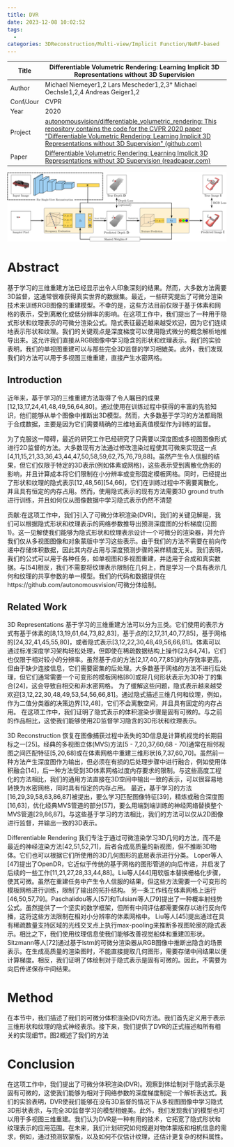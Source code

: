 ```yaml
---
title: DVR
date: 2023-12-08 10:02:52
tags:
  - 
categories: 3DReconstruction/Multi-view/Implicit Function/NeRF-based
---
```


| Title     | Differentiable Volumetric Rendering: Learning Implicit 3D Representations without 3D Supervision                                                                                                                                                                                                           |
| --------- | ---------------------------------------------------------------------------------------------------------------------------------------------------------------------------------------------------------------------------------------------------------------------------------------------------------- |
| Author    | Michael Niemeyer1,2 Lars Mescheder1,2,3† Michael Oechsle1,2,4 Andreas Geiger1,2                                                                                                                                                                                                                            |
| Conf/Jour | CVPR                                                                                                                                                                                                                                                                                                           |
| Year      | 2020                                                                                                                                                                                                                                                                                                           |
| Project   | [autonomousvision/differentiable_volumetric_rendering: This repository contains the code for the CVPR 2020 paper "Differentiable Volumetric Rendering: Learning Implicit 3D Representations without 3D Supervision" (github.com)](https://github.com/autonomousvision/differentiable_volumetric_rendering) |
| Paper     | [Differentiable Volumetric Rendering: Learning Implicit 3D Representations without 3D Supervision (readpaper.com)](https://readpaper.com/pdf-annotate/note?pdfId=4556205053120094209&noteId=1967822994669366784)                                                                                           |

![image.png|666](https://raw.githubusercontent.com/qiyun71/Blog_images/main/pictures20231208100556.png)

<!-- more -->

# Abstract

基于学习的三维重建方法已经显示出令人印象深刻的结果。然而，大多数方法需要3D监督，这通常很难获得真实世界的数据集。最近，一些研究提出了可微分渲染技术来训练RGB图像的重建模型。不幸的是，这些方法目前仅限于基于体素和网格的表示，受到离散化或低分辨率的影响。在这项工作中，我们提出了一种用于隐式形状和纹理表示的可微分渲染公式。隐式表征最近越来越受欢迎，因为它们连续地表示形状和纹理。我们的关键观点是深度梯度可以使用隐式微分的概念解析地推导出来。这允许我们直接从RGB图像中学习隐含的形状和纹理表示。我们的实验表明，我们的单视图重建可以与那些完全3D监督的学习相媲美。此外，我们发现我们的方法可以用于多视图三维重建，直接产生水密网格。

## Introduction


近年来，基于学习的三维重建方法取得了令人瞩目的成果[12,13,17,24,41,48,49,56,64,80]。通过使用在训练过程中获得的丰富的先验知识，他们能够从单个图像中推断出3D模型。然而，大多数基于学习的方法都局限于合成数据，主要是因为它们需要精确的三维地面真值模型作为训练的监督。

为了克服这一障碍，最近的研究工作已经研究了只需要以深度图或多视图图像形式进行2D监督的方法。大多数现有方法通过修改渲染过程使其可微来实现这一点[4,11,15,21,33,36,43,44,47,50,58,59,62,75,76,79,88]。虽然产生令人信服的结果，但它们仅限于特定的3D表示(例如体素或网格)，这些表示受到离散化伪影的影响，并且计算成本将它们限制在小分辨率或变形固定模板网格。同时，已经提出了形状和纹理的隐式表示[12,48,56][54,66]，它们在训练过程中不需要离散化，并且具有恒定的内存占用。然而，使用隐式表示的现有方法需要3D ground truth进行训练，并且如何仅从图像数据中学习隐式表示仍然不清楚

贡献:在这项工作中，我们引入了可微分体积渲染(DVR)。我们的关键见解是，我们可以根据隐式形状和纹理表示的网络参数推导出预测深度图的分析梯度(见图1)。这一见解使我们能够为隐式形状和纹理表示设计一个可微分的渲染器，并允许我们仅从多视图图像和对象蒙版中学习这些表示。由于我们的方法不需要在前向传递中存储体积数据，因此其内存占用与深度预测步骤的采样精度无关。我们表明，我们的公式可以用于各种任务，如单视图和多视图重建，并适用于合成和真实数据。与[54]相反，我们不需要将纹理表示限制在几何上，而是学习一个具有表示几何和纹理的共享参数的单一模型。我们的代码和数据提供在https://github.com/autonomousvision/可微分体绘制。

## Related Work

3D Representations
基于学习的三维重建方法可以分为三类。它们使用的表示方式有基于体素的[8,13,19,61,64,73,82,83]，基于点的[2,17,31,40,77,85]，基于网格的[24,32,41,45,55,80]，或者隐式表示[3,12,22,30,48,49,56,66,81]。体素可以通过标准深度学习架构轻松处理，但即使在稀疏数据结构上操作[23,64,74]，它们也仅限于相对较小的分辨率。虽然基于点的方法[2,17,40,77,85]的内存效率更高，但由于缺少连接信息，它们需要密集的后处理。大多数基于网格的方法不进行后处理，但它们通常需要一个可变形的模板网格[80]或将几何形状表示为3D补丁的集合[24]，这会导致自相交和非水密网格。
为了缓解这些问题，隐式表示越来越受欢迎[3,12,22,30,48,49,53,54,56,66,81]。通过隐式描述三维几何和纹理，例如，作为二值分类器的决策边界[12,48]，它们不会离散空间，并且具有固定的内存占用。
在这项工作中，我们证明了隐式表示的体积渲染步骤是固有可微的。与之前的作品相比，这使我们能够使用2D监督学习隐含的3D形状和纹理表示。

3D Reconstruction
恢复在图像捕获过程中丢失的3D信息是计算机视觉的长期目标之一[25]。经典的多视图立体(MVS)方法[5 - 7,20,37,60,68 - 70]通常在相邻视图之间匹配特征[5,20,68]或在体素网格中重建三维形状[6,7,37,60,70]。虽然前一种方法产生深度图作为输出，但必须在有损的后处理步骤中进行融合，例如使用体积融合[14]，后一种方法受到3D体素网格过度内存要求的限制。与这些高度工程化的方法相比，我们的通用方法直接在3D空间中输出一致的表示，可以很容易地转换为水密网格，同时具有恒定的内存占用。
最近，基于学习的方法[16,29,39,58,63,86,87]被提出，要么学习匹配图像特征[39]，精炼或融合深度图[16,63]，优化经典MVS管道的部分[57]，要么用端到端训练的神经网络替换整个MVS管道[29,86,87]。与这些基于学习的方法相比，我们的方法可以仅从2D图像进行监督，并输出一致的3D表示。

Differentiable Rendering
我们专注于通过可微渲染学习3D几何的方法，而不是最近的神经渲染方法[42,51,52,71]，后者合成高质量的新视图，但不推断3D物体。它们也可以根据它们所使用的3D几何图形的底层表示进行分类。
Loper等人[47]提出了OpenDR，它近似于传统的基于网格的图形管道的向后传递，并启发了后续的一些工作[11,21,27,28,33,44,88]。Liu等人[44]用软版本替换栅格化步骤，使其可微。虽然在重建任务中产生令人信服的结果，但这些方法需要一个可变形的模板网格进行训练，限制了输出的拓扑结构。
另一条工作线在体素网格上运行[46,50,57,79]。Paschalidou等人[57]和Tulsiani等人[79]提出了一种概率射线势公式。虽然提供了一个坚实的数学框架，但所有中间评估都需要保存以进行反向传播，这将这些方法限制在相对小分辨率的体素网格中。
Liu等人[45]提出通过在具有稀疏数量支持区域的光线交叉点上执行max-pooling来推断多视图轮廓的隐式表示。相比之下，我们使用纹理信息使我们能够改善视觉船体和重建凹形状。Sitzmann等人[72]通过基于lstm的可微分渲染器从RGB图像中推断出隐含的场景表示。在生成高质量的渲染图时，不能直接提取几何图形，需要存储中间结果以便计算梯度。相反，我们证明了体绘制对于隐式表示是固有可微的。因此，不需要为向后传递保存中间结果。

# Method

在本节中，我们描述了我们的可微分体积渲染(DVR)方法。我们首先定义用于表示三维形状和纹理的隐式神经表示。接下来，我们提供了DVR的正式描述和所有相关的实现细节。图2概述了我们的方法

# Conclusion

在这项工作中，我们提出了可微分体积渲染(DVR)。观察到体绘制对于隐式表示是固有可微的，这使我们能够为相对于网络参数的深度梯度制定一个解析表达式。我们的实验表明，DVR使我们能够在没有3D监督的情况下从多视图图像中学习隐式3D形状表示，与完全3D监督学习的模型相媲美。此外，我们发现我们的模型也可以用于多视图三维重建。我们认为DVR是一种有用的技术，它拓宽了隐式形状和纹理表示的应用范围。在未来，我们计划研究如何规避对物体蒙版和相机信息的需求，例如，通过预测软蒙版，以及如何不仅估计纹理，还估计更复杂的材料属性。
